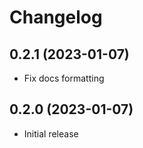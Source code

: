 # Changelog

## 0.2.1 (2023-01-07)

* Fix docs formatting

## 0.2.0 (2023-01-07)

* Initial release
